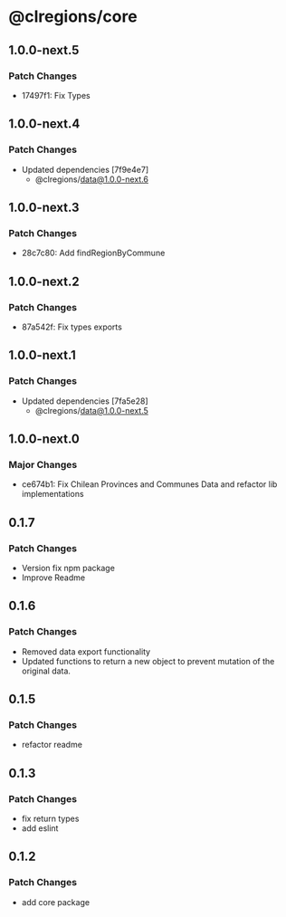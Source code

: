 # @clregions/core

## 1.0.0-next.5

### Patch Changes

- 17497f1: Fix Types

## 1.0.0-next.4

### Patch Changes

- Updated dependencies [7f9e4e7]
  - @clregions/data@1.0.0-next.6

## 1.0.0-next.3

### Patch Changes

- 28c7c80: Add findRegionByCommune

## 1.0.0-next.2

### Patch Changes

- 87a542f: Fix types exports

## 1.0.0-next.1

### Patch Changes

- Updated dependencies [7fa5e28]
  - @clregions/data@1.0.0-next.5

## 1.0.0-next.0

### Major Changes

- ce674b1: Fix Chilean Provinces and Communes Data and refactor lib implementations

## 0.1.7

### Patch Changes

- Version fix npm package
- Improve Readme

## 0.1.6

### Patch Changes

- Removed data export functionality
- Updated functions to return a new object to prevent mutation of the original data.

## 0.1.5

### Patch Changes

- refactor readme

## 0.1.3

### Patch Changes

- fix return types
- add eslint

## 0.1.2

### Patch Changes

- add core package
